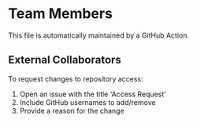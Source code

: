 # Team Members

This file is automatically maintained by a GitHub Action.

## External Collaborators

To request changes to repository access:
1. Open an issue with the title 'Access Request'
2. Include GitHub usernames to add/remove
3. Provide a reason for the change
